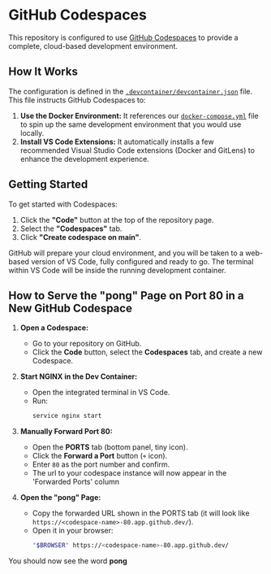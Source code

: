 # GitHub Codespaces

This repository is configured to use [GitHub Codespaces](https://github.com/features/codespaces) to provide a complete, cloud-based development environment.

## How It Works

The configuration is defined in the [`.devcontainer/devcontainer.json`](../.devcontainer/devcontainer.json) file. This file instructs GitHub Codespaces to:

1.  **Use the Docker Environment:** It references our [`docker-compose.yml`](../docker-compose.yml) file to spin up the same development environment that you would use locally.
2.  **Install VS Code Extensions:** It automatically installs a few recommended Visual Studio Code extensions (Docker and GitLens) to enhance the development experience.

## Getting Started

To get started with Codespaces:

1.  Click the **"Code"** button at the top of the repository page.
2.  Select the **"Codespaces"** tab.
3.  Click **"Create codespace on main"**.

GitHub will prepare your cloud environment, and you will be taken to a web-based version of VS Code, fully configured and ready to go. The terminal within VS Code will be inside the running development container.

## How to Serve the "pong" Page on Port 80 in a New GitHub Codespace

1. **Open a Codespace:**
   - Go to your repository on GitHub.
   - Click the **Code** button, select the **Codespaces** tab, and create a new Codespace.

2. **Start NGINX in the Dev Container:**
   - Open the integrated terminal in VS Code.
   - Run:
     ```bash
     service nginx start
     ```

3. **Manually Forward Port 80:**
   - Open the **PORTS** tab (bottom panel, tiny icon).
   - Click the **Forward a Port** button (`+` icon).
   - Enter `80` as the port number and confirm.
   - The url to your codespace instance will now appear in the 'Forwarded Ports' column

4. **Open the "pong" Page:**
   - Copy the forwarded URL shown in the PORTS tab (it will look like `https://<codespace-name>-80.app.github.dev/`).
   - Open it in your browser:
     ```bash
     "$BROWSER" https://<codespace-name>-80.app.github.dev/
     ```

You should now see the word **pong**
